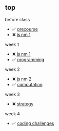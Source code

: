 ## top

before class 
* :white_check_mark: [precourse](https://github.com/colevanderswands/precourse)  
* :x: [js nm 1](https://github.com/colevanderswands/js-nm-1)  

week 1
* :x: [js nm 1](https://github.com/colevanderswands/js-nm-1)  
* :white_check_mark: [programming](https://github.com/colevanderswands/programming)  

week 2
* :x: [js nm 2](https://github.com/colevanderswands/js-nm-2)  
* :white_check_mark: [computation](https://github.com/colevanderswands/computation)  

week 3
* :x: [strategy](https://github.com/colevanderswands/strategy)  

week 4
* :white_check_mark: [coding challenges](https://github.com/colevanderswands/coding-challenges)  
